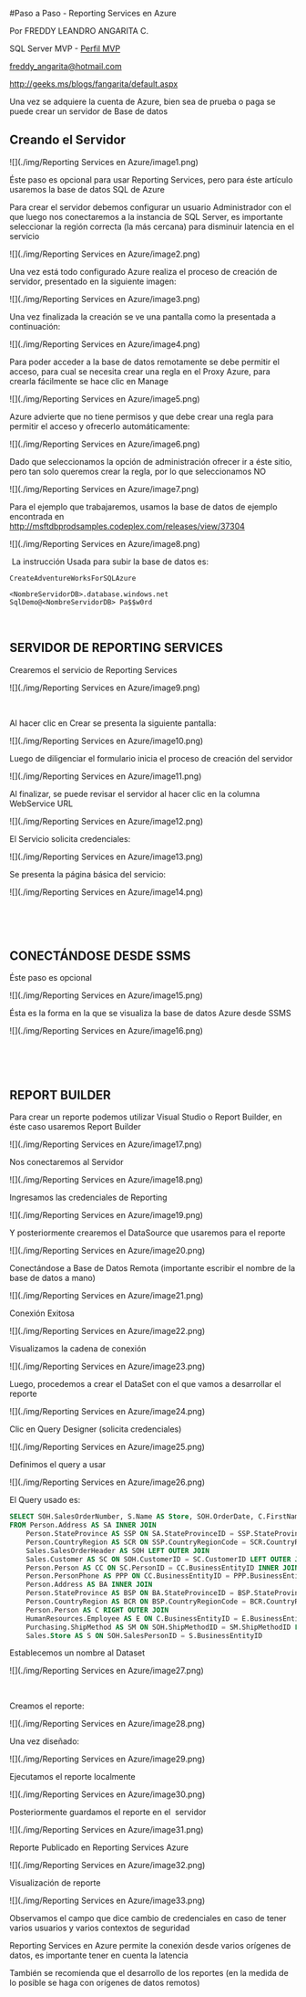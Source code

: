 

<properties
pageTitle="Paso a Paso -  Reporting Services en Azure"
description="Paso a Paso -  Reporting Services en Azure"
services="servers"
documentationCenter=""
authors="andygonusa"
manager=""
editor="andygonusa"/>

<tags
ms.service="servers"
ms.workload="RS"
ms.tgt_pltfrm="na"
ms.devlang="na"
ms.topic="how-to-article"
ms.date="05/12/2016"
ms.author="andygonusa"/>


#Paso a Paso -  Reporting Services en Azure



Por FREDDY LEANDRO ANGARITA C.

SQL Server MVP - [Perfil MVP](https://mvp.support.microsoft.com/es-es/mvp/Freddy%20Leandro%20Angarita%20Castellanos-4028407)

<freddy_angarita@hotmail.com>

<http://geeks.ms/blogs/fangarita/default.aspx>


Una vez se adquiere la cuenta de Azure, bien sea de prueba o paga se
puede crear un servidor de Base de datos

Creando el Servidor
-------------------

![](./img/Reporting Services en Azure/image1.png)
    

Éste paso es opcional para usar Reporting Services, pero para éste
artículo usaremos la base de datos SQL de Azure

Para crear el servidor debemos configurar un usuario Administrador con
el que luego nos conectaremos a la instancia de SQL Server, es
importante seleccionar la región correcta (la más cercana) para
disminuir latencia en el servicio

![](./img/Reporting Services en Azure/image2.png)
    

Una vez está todo configurado Azure realiza el proceso de creación de
servidor, presentado en la siguiente imagen:

![](./img/Reporting Services en Azure/image3.png)
    

Una vez finalizada la creación se ve una pantalla como la presentada a
continuación:

![](./img/Reporting Services en Azure/image4.png)
    

Para poder acceder a la base de datos remotamente se debe permitir el
acceso, para cual se necesita crear una regla en el Proxy Azure, para
crearla fácilmente se hace clic en Manage

![](./img/Reporting Services en Azure/image5.png)
    

Azure advierte que no tiene permisos y que debe crear una regla para
permitir el acceso y ofrecerlo automáticamente:

![](./img/Reporting Services en Azure/image6.png)
    

Dado que seleccionamos la opción de administración ofrecer ir a éste
sitio, pero tan solo queremos crear la regla, por lo que seleccionamos
NO

![](./img/Reporting Services en Azure/image7.png)
    

Para el ejemplo que trabajaremos, usamos la base de datos de ejemplo
encontrada en
<http://msftdbprodsamples.codeplex.com/releases/view/37304>

![](./img/Reporting Services en Azure/image8.png)
    

 La instrucción Usada para subir la base de datos es:

    CreateAdventureWorksForSQLAzure

    <NombreServidorDB>.database.windows.net
    SqlDemo@<NombreServidorDB> Pa$$w0rd

 

SERVIDOR DE REPORTING SERVICES
------------------------------

Crearemos el servicio de Reporting Services

![](./img/Reporting Services en Azure/image9.png)
    

 

Al hacer clic en Crear se presenta la siguiente pantalla:

![](./img/Reporting Services en Azure/image10.png)
    

Luego de diligenciar el formulario inicia el proceso de creación del
servidor

![](./img/Reporting Services en Azure/image11.png)
    

Al finalizar, se puede revisar el servidor al hacer clic en la columna
WebService URL

![](./img/Reporting Services en Azure/image12.png)
    

El Servicio solicita credenciales:

![](./img/Reporting Services en Azure/image13.png)
    

Se presenta la página básica del servicio:

![](./img/Reporting Services en Azure/image14.png)
    

 

 

CONECTÁNDOSE DESDE SSMS
-----------------------

Éste paso es opcional

![](./img/Reporting Services en Azure/image15.png)
    

Ésta es la forma en la que se visualiza la base de datos Azure desde
SSMS

![](./img/Reporting Services en Azure/image16.png)
    

 

 

REPORT BUILDER
--------------

Para crear un reporte podemos utilizar Visual Studio o Report Builder,
en éste caso usaremos Report Builder

![](./img/Reporting Services en Azure/image17.png)
    

Nos conectaremos al Servidor

![](./img/Reporting Services en Azure/image18.png)
    

Ingresamos las credenciales de Reporting

![](./img/Reporting Services en Azure/image19.png)
    

Y posteriormente crearemos el DataSource que usaremos para el reporte

![](./img/Reporting Services en Azure/image20.png)
    

Conectándose a Base de Datos Remota (importante escribir el nombre de la
base de datos a mano)

![](./img/Reporting Services en Azure/image21.png)
    

Conexión Exitosa

![](./img/Reporting Services en Azure/image22.png)
    

Visualizamos la cadena de conexión

![](./img/Reporting Services en Azure/image23.png)
    

Luego, procedemos a crear el DataSet con el que vamos a desarrollar el
reporte

![](./img/Reporting Services en Azure/image24.png)
    

Clic en Query Designer (solicita credenciales)

![](./img/Reporting Services en Azure/image25.png)
    

Definimos el query a usar

![](./img/Reporting Services en Azure/image26.png)
    

El Query usado es:


``` SQL
SELECT SOH.SalesOrderNumber, S.Name AS Store, SOH.OrderDate, C.FirstName AS SalesFirstName, C.LastName AS SalesLastName, E.JobTitle AS SalesTitle, SOH.PurchaseOrderNumber, SM.Name AS ShipMethod, BA.AddressLine1 AS BillAddress1, BA.AddressLine2 AS BillAddress2, BA.City AS BillCity, BA.PostalCode AS BillPostalCode, BSP.Name AS BillStateProvince, BCR.Name AS BillCountryRegion, SA.AddressLine1 AS ShipAddress1, SA.AddressLine2 AS ShipAddress2, SA.City AS ShipCity, SA.PostalCode AS ShipPostalCode, SSP.Name AS ShipStateProvince,SCR.Name AS ShipCountryRegion, PPP.PhoneNumber AS CustPhone, CC.FirstName AS CustFirstName, CC.LastName AS CustLastName
FROM Person.Address AS SA INNER JOIN
    Person.StateProvince AS SSP ON SA.StateProvinceID = SSP.StateProvinceID INNER JOIN 
    Person.CountryRegion AS SCR ON SSP.CountryRegionCode = SCR.CountryRegionCode RIGHT OUTER JOIN
    Sales.SalesOrderHeader AS SOH LEFT OUTER JOIN
    Sales.Customer AS SC ON SOH.CustomerID = SC.CustomerID LEFT OUTER JOIN 
    Person.Person AS CC ON SC.PersonID = CC.BusinessEntityID INNER JOIN 
    Person.PersonPhone AS PPP ON CC.BusinessEntityID = PPP.BusinessEntityID LEFT OUTER JOIN 
    Person.Address AS BA INNER JOIN 
    Person.StateProvince AS BSP ON BA.StateProvinceID = BSP.StateProvinceID INNER JOIN 
    Person.CountryRegion AS BCR ON BSP.CountryRegionCode = BCR.CountryRegionCode ON SOH.BillToAddressID = BA.AddressID ON SA.AddressID = SOH.ShipToAddressID LEFT OUTER JOIN 
    Person.Person AS C RIGHT OUTER JOIN
    HumanResources.Employee AS E ON C.BusinessEntityID = E.BusinessEntityID ON SOH.SalesPersonID = E.BusinessEntityID LEFT OUTER JOIN 
    Purchasing.ShipMethod AS SM ON SOH.ShipMethodID = SM.ShipMethodID LEFT OUTER JOIN
    Sales.Store AS S ON SOH.SalesPersonID = S.BusinessEntityID
```

Establecemos un nombre al Dataset

![](./img/Reporting Services en Azure/image27.png)
    

 

Creamos el reporte:

![](./img/Reporting Services en Azure/image28.png)
    

Una vez diseñado:

![](./img/Reporting Services en Azure/image29.png)
    

Ejecutamos el reporte localmente

![](./img/Reporting Services en Azure/image30.png)
    

Posteriormente guardamos el reporte en el  servidor

![](./img/Reporting Services en Azure/image31.png)
    

Reporte Publicado en Reporting Services Azure

![](./img/Reporting Services en Azure/image32.png)
    

Visualización de reporte

![](./img/Reporting Services en Azure/image33.png)
    

Observamos el campo que dice cambio de credenciales en caso de tener
varios usuarios y varios contextos de seguridad

Reporting Services en Azure permite la conexión desde varios orígenes de
datos, es importante tener en cuenta la latencia

También se recomienda que el desarrollo de los reportes (en la medida de
lo posible se haga con orígenes de datos remotos)
